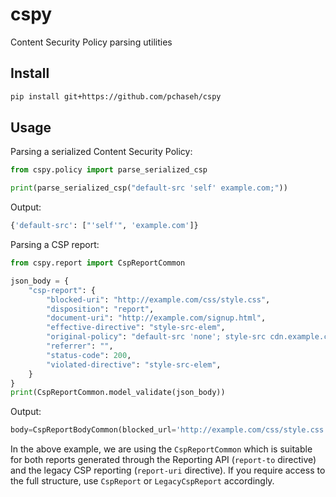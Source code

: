 # cspy

Content Security Policy parsing utilities

## Install
```bash
pip install git+https://github.com/pchaseh/cspy
```

## Usage
Parsing a serialized Content Security Policy:
```python
from cspy.policy import parse_serialized_csp

print(parse_serialized_csp("default-src 'self' example.com;"))
```

Output:
```python
{'default-src': ["'self'", 'example.com']}
```

Parsing a CSP report:
```python
from cspy.report import CspReportCommon

json_body = {
    "csp-report": {
        "blocked-uri": "http://example.com/css/style.css",
        "disposition": "report",
        "document-uri": "http://example.com/signup.html",
        "effective-directive": "style-src-elem",
        "original-policy": "default-src 'none'; style-src cdn.example.com; report-uri /_/csp-reports",
        "referrer": "",
        "status-code": 200,
        "violated-directive": "style-src-elem",
    }
}
print(CspReportCommon.model_validate(json_body))
```

Output:
```python
body=CspReportBodyCommon(blocked_url='http://example.com/css/style.css', disposition='report', document_url='http://example.com/signup.html', effective_directive='style-src-elem', original_policy="default-src 'none'; style-src cdn.example.com; report-uri /_/csp-reports", referrer='', sample=None, status_code=200)
```

In the above example, we are using the `CspReportCommon` which is suitable for both reports generated through the Reporting API (`report-to` directive) and the legacy CSP reporting (`report-uri` directive). If you require access to the full structure, use `CspReport` or `LegacyCspReport` accordingly.
